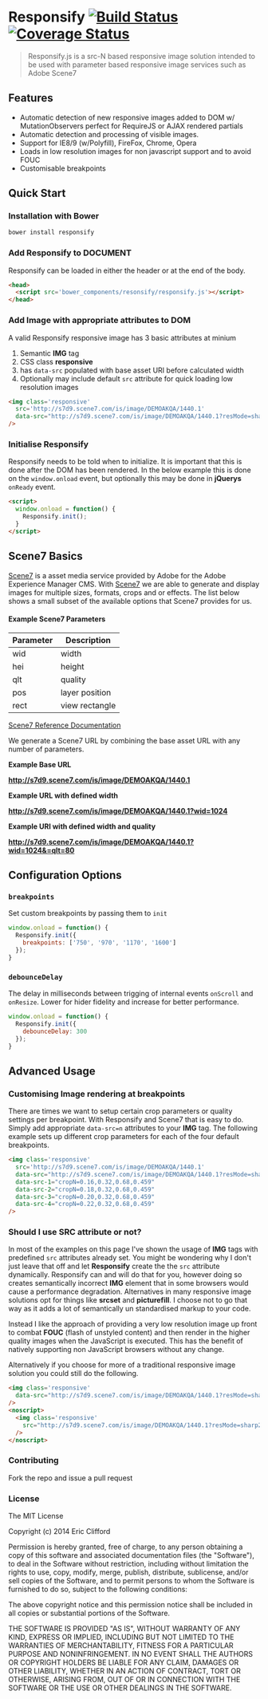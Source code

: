 # Responsify  [![Build Status](https://travis-ci.org/eclifford/responsify.svg?branch=master)](https://travis-ci.org/eclifford/responsify) [![Coverage Status](https://coveralls.io/repos/eclifford/responsify/badge.png?branch=master)](https://coveralls.io/r/eclifford/responsify?branch=master)

> Responsify.js is a src-N based responsive image solution intended to be used
with parameter based responsive image services such as Adobe Scene7

## Features
- Automatic detection of new responsive images added to DOM w/ MutationObservers perfect for
  RequireJS or AJAX rendered partials
- Automatic detection and processing of visible images.
- Support for IE8/9 (w/Polyfill), FireFox, Chrome, Opera
- Loads in low resolution images for non javascript support and to avoid FOUC
- Customisable breakpoints

## Quick Start

### Installation with Bower

```bash
bower install responsify
```

### Add Responsify to DOCUMENT

Responsify can be loaded in either the header or at the end of the body.

```html
<head>
  <script src='bower_components/resonsify/responsify.js'></script>
</head>
```

### Add Image with appropriate attributes to DOM

A valid Responsify responsive image has 3 basic attributes at minium

1. Semantic **IMG** tag
2. CSS class **responsive**
3. has `data-src` populated with base asset URI before calculated width
4. Optionally may include default `src` attribute for quick loading low resolution images

```html
<img class='responsive'
  src='http://s7d9.scene7.com/is/image/DEMOAKQA/1440.1'
  data-src="http://s7d9.scene7.com/is/image/DEMOAKQA/1440.1?resMode=sharp2&qlt=85"
/>
```

### Initialise Responsify

Responsify needs to be told when to initialize. It is important that this is done after the DOM has been rendered. In the below
example this is done on the `window.onload` event, but optionally this may be done in **jQuerys** `onReady` event.

```html
<script>
  window.onload = function() {
    Responsify.init();
  }
</script>
```

## Scene7 Basics

[Scene7](http://www.adobe.com/solutions/web-experience-management/scene7-new.html) is a asset media service provided by Adobe for the Adobe Experience Manager
CMS. With [Scene7](http://www.adobe.com/solutions/web-experience-management/scene7-new.html) we are able to generate and display images for multiple sizes, formats, crops
and or effects. The list below shows a small subset of the available options that Scene7 provides for us.  

#### Example Scene7 Parameters

| Parameter     | Description    |
| ------------- |----------------|
| wid           | width          |
| hei           | height         |
| qlt           | quality        |
| pos           | layer position |
| rect          | view rectangle |

[Scene7 Reference Documentation](http://crc.scene7.com/is-docs/pages/HTTP-Protocol-Reference.htm#_res_Resolution-Based_Image)

We generate a Scene7 URL by combining the base asset URL with any number of parameters.

**Example Base URL**

**http://s7d9.scene7.com/is/image/DEMOAKQA/1440.1**

**Example URL with defined width**

**http://s7d9.scene7.com/is/image/DEMOAKQA/1440.1?wid=1024**

**Example URI with defined width and quality**

**http://s7d9.scene7.com/is/image/DEMOAKQA/1440.1?wid=1024&=qlt=80**

## Configuration Options

### `breakpoints`

Set custom breakpoints by passing them to `init`

```js
window.onload = function() {
  Responsify.init({
    breakpoints: ['750', '970', '1170', '1600']
  });
}
```

### `debounceDelay`

The delay in milliseconds between trigging of internal events `onScroll` and `onResize`. Lower for hider fidelity and increase for
better performance.

```js
window.onload = function() {
  Responsify.init({
    debounceDelay: 300
  });
}
```

## Advanced Usage

### Customising Image rendering at breakpoints

There are times we want to setup certain crop parameters or quality settings per breakpoint. With Responsify and Scene7
that is easy to do. Simply add appropriate `data-src=n` attributes to your **IMG** tag. The following example sets up different crop
parameters for each of the four default breakpoints.

```html
<img class='responsive'
  src='http://s7d9.scene7.com/is/image/DEMOAKQA/1440.1'
  data-src="http://s7d9.scene7.com/is/image/DEMOAKQA/1440.1?resMode=sharp2&qlt=85"
  data-src-1="cropN=0.16,0.32,0.68,0.459"
  data-src-2="cropN=0.18,0.32,0.68,0.459"
  data-src-3="cropN=0.20,0.32,0.68,0.459"
  data-src-4="cropN=0.22,0.32,0.68,0.459"
/>
```

### Should I use SRC attribute or not?

In most of the examples on this page I've shown the usage of **IMG** tags with predefined `src` attributes already set. You might be wondering
why I don't just leave that off and let **Responsify** create the the `src` attribute dynamically. Responsify can and will do that for you, however doing so creates
semantically incorrect **IMG** element that in some browsers would cause a performance degradation. Alternatives in many responsive image solutions opt for things like **srcset** and **picturefill**.
I choose not to go that way as it adds a lot of semantically un standardised markup to your code.

Instead I like the approach of providing a very low resolution image up front to combat **FOUC** (flash of unstyled content) and then render in the higher quality images when the JavaScript is executed. This has
the benefit of natively supporting non JavaScript browsers without any change.

Alternatively if you choose for more of a traditional responsive image solution you could still do the following.

```html
<img class='responsive'
  data-src="http://s7d9.scene7.com/is/image/DEMOAKQA/1440.1?resMode=sharp2&qlt=85"
/>
<noscript>
  <img class='responsive'
    src="http://s7d9.scene7.com/is/image/DEMOAKQA/1440.1?resMode=sharp2&qlt=85"
  />
</noscript>
```

### Contributing

Fork the repo and issue a pull request

### License

The MIT License

Copyright (c) 2014 Eric Clifford

Permission is hereby granted, free of charge, to any person obtaining a copy
of this software and associated documentation files (the "Software"), to deal
in the Software without restriction, including without limitation the rights
to use, copy, modify, merge, publish, distribute, sublicense, and/or sell
copies of the Software, and to permit persons to whom the Software is
furnished to do so, subject to the following conditions:

The above copyright notice and this permission notice shall be included in
all copies or substantial portions of the Software.

THE SOFTWARE IS PROVIDED "AS IS", WITHOUT WARRANTY OF ANY KIND, EXPRESS OR
IMPLIED, INCLUDING BUT NOT LIMITED TO THE WARRANTIES OF MERCHANTABILITY,
FITNESS FOR A PARTICULAR PURPOSE AND NONINFRINGEMENT. IN NO EVENT SHALL THE
AUTHORS OR COPYRIGHT HOLDERS BE LIABLE FOR ANY CLAIM, DAMAGES OR OTHER
LIABILITY, WHETHER IN AN ACTION OF CONTRACT, TORT OR OTHERWISE, ARISING FROM,
OUT OF OR IN CONNECTION WITH THE SOFTWARE OR THE USE OR OTHER DEALINGS IN
THE SOFTWARE.

